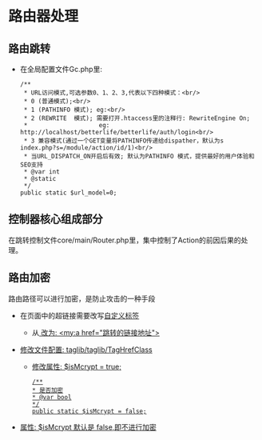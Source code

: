 # 路由器处理

## 路由跳转

- 在全局配置文件Gc.php里:

  ```
  /**
   * URL访问模式,可选参数0、1、2、3,代表以下四种模式：<br/>
   * 0 (普通模式);<br/>
   * 1 (PATHINFO 模式); eg:<br/>
   * 2 (REWRITE  模式); 需要打开.htaccess里的注释行: RewriteEngine On;
   *                    eg: http://localhost/betterlife/betterlife/auth/login<br/>
   * 3 兼容模式(通过一个GET变量将PATHINFO传递给dispather，默认为s index.php?s=/module/action/id/1)<br/>
   * 当URL_DISPATCH_ON开启后有效; 默认为PATHINFO 模式，提供最好的用户体验和SEO支持
   * @var int
   * @static
   */
  public static $url_model=0;
  ```

## 控制器核心组成部分

在跳转控制文件core/main/Router.php里，集中控制了Action的前因后果的处理。

## 路由加密

路由路径可以进行加密，是防止攻击的一种手段

- 在页面中的超链接需要改写[自定义标签](../../original/customtag.md)
  - 从<a href="跳转的链接地址"> 改为: <my:a href="跳转的链接地址">

- 修改文件配置:  taglib/taglib/TagHrefClass
  - 修改属性: $isMcrypt = true;
    ```
    /**
    * 是否加密
    * @var bool
    */
    public static $isMcrypt = false;
    ```
- 属性: $isMcrypt 默认是 false,即不进行加密
